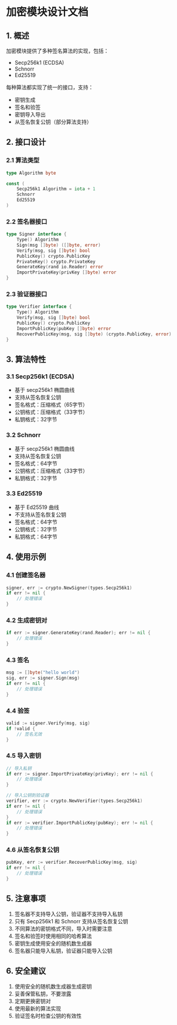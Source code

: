 # 加密模块设计文档

## 1. 概述

加密模块提供了多种签名算法的实现，包括：
- Secp256k1 (ECDSA)
- Schnorr
- Ed25519

每种算法都实现了统一的接口，支持：
- 密钥生成
- 签名和验签
- 密钥导入导出
- 从签名恢复公钥（部分算法支持）

## 2. 接口设计

### 2.1 算法类型

```go
type Algorithm byte

const (
    Secp256k1 Algorithm = iota + 1
    Schnorr
    Ed25519
)
```

### 2.2 签名器接口

```go
type Signer interface {
    Type() Algorithm
    Sign(msg []byte) ([]byte, error)
    Verify(msg, sig []byte) bool
    PublicKey() crypto.PublicKey
    PrivateKey() crypto.PrivateKey
    GenerateKey(rand io.Reader) error
    ImportPrivateKey(privKey []byte) error
}
```

### 2.3 验证器接口

```go
type Verifier interface {
    Type() Algorithm
    Verify(msg, sig []byte) bool
    PublicKey() crypto.PublicKey
    ImportPublicKey(pubKey []byte) error
    RecoverPublicKey(msg, sig []byte) (crypto.PublicKey, error)
}
```

## 3. 算法特性

### 3.1 Secp256k1 (ECDSA)

- 基于 secp256k1 椭圆曲线
- 支持从签名恢复公钥
- 签名格式：压缩格式（65字节）
- 公钥格式：压缩格式（33字节）
- 私钥格式：32字节

### 3.2 Schnorr

- 基于 secp256k1 椭圆曲线
- 支持从签名恢复公钥
- 签名格式：64字节
- 公钥格式：压缩格式（33字节）
- 私钥格式：32字节

### 3.3 Ed25519

- 基于 Ed25519 曲线
- 不支持从签名恢复公钥
- 签名格式：64字节
- 公钥格式：32字节
- 私钥格式：64字节

## 4. 使用示例

### 4.1 创建签名器

```go
signer, err := crypto.NewSigner(types.Secp256k1)
if err != nil {
    // 处理错误
}
```

### 4.2 生成密钥对

```go
if err := signer.GenerateKey(rand.Reader); err != nil {
    // 处理错误
}
```

### 4.3 签名

```go
msg := []byte("hello world")
sig, err := signer.Sign(msg)
if err != nil {
    // 处理错误
}
```

### 4.4 验签

```go
valid := signer.Verify(msg, sig)
if !valid {
    // 签名无效
}
```

### 4.5 导入密钥

```go
// 导入私钥
if err := signer.ImportPrivateKey(privKey); err != nil {
    // 处理错误
}

// 导入公钥到验证器
verifier, err := crypto.NewVerifier(types.Secp256k1)
if err != nil {
    // 处理错误
}
if err := verifier.ImportPublicKey(pubKey); err != nil {
    // 处理错误
}
```

### 4.6 从签名恢复公钥

```go
pubKey, err := verifier.RecoverPublicKey(msg, sig)
if err != nil {
    // 处理错误
}
```

## 5. 注意事项

1. 签名器不支持导入公钥，验证器不支持导入私钥
2. 只有 Secp256k1 和 Schnorr 支持从签名恢复公钥
3. 不同算法的密钥格式不同，导入时需要注意
4. 签名和验签时使用相同的哈希算法
5. 密钥生成使用安全的随机数生成器
6. 签名器只能导入私钥，验证器只能导入公钥

## 6. 安全建议

1. 使用安全的随机数生成器生成密钥
2. 妥善保管私钥，不要泄露
3. 定期更换密钥对
4. 使用最新的算法实现
5. 验证签名时检查公钥的有效性 